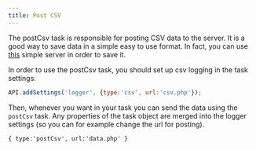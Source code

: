 ```yaml
---
title: Post CSV
---
```


The postCsv task is responsible for posting CSV data to the server.
It is a good way to save data in a simple easy to use format.
In fact, you can use [this](https://github.com/minnojs/simple-minno-server) simple server in order to save it.

In order to use the postCsv task, you should set up csv logging in the task settings:

```javascript
API.addSettings('logger', {type:'csv', url:'csv.php'});
```

Then, whenever you want in your task you can send the data using the `postCsv` task.
Any properties of the task object are merged into the logger settings (so you can for example change the url for posting).

```
{ type:'postCsv', url:'data.php' }
```
